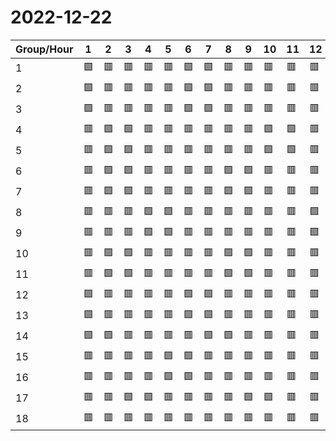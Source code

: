 # 2022-12-22

|Group/Hour|1 |2 |3 |4 |5 |6 |7 |8 |9 |10|11|12|13|14|15|16|17|18|19|20|21|22|23|24|
|----------|--|--|--|--|--|--|--|--|--|--|--|--|--|--|--|--|--|--|--|--|--|--|--|--|
|1         |🟩|🟥|🟥|🟥|🟥|🟩|🟩|🟥|🟥|🟥|🟥|🟥|🟥|🟩|🟩|🟥|🟥|🟥|🟥|🟥|🟥|🟩|🟩|🟥|
|2         |🟩|🟥|🟥|🟥|🟥|🟩|🟩|🟥|🟥|🟥|🟥|🟥|🟥|🟩|🟩|🟥|🟥|🟥|🟥|🟥|🟥|🟩|🟩|🟥|
|3         |🟩|🟥|🟥|🟥|🟥|🟩|🟩|🟥|🟥|🟥|🟥|🟥|🟥|🟩|🟩|🟥|🟥|🟥|🟥|🟥|🟥|🟩|🟩|🟥|
|4         |🟥|🟩|🟩|🟥|🟥|🟥|🟥|🟥|🟥|🟩|🟩|🟥|🟥|🟥|🟥|🟥|🟥|🟩|🟩|🟥|🟥|🟥|🟥|🟥|
|5         |🟥|🟩|🟩|🟥|🟥|🟥|🟥|🟥|🟥|🟩|🟩|🟥|🟥|🟥|🟥|🟥|🟥|🟩|🟩|🟥|🟥|🟥|🟥|🟥|
|6         |🟥|🟩|🟩|🟥|🟥|🟥|🟥|🟩|🟩|🟥|🟥|🟥|🟥|🟥|🟥|🟩|🟩|🟥|🟥|🟥|🟥|🟥|🟥|🟩|
|7         |🟥|🟩|🟩|🟥|🟥|🟥|🟥|🟩|🟩|🟥|🟥|🟥|🟥|🟥|🟥|🟩|🟩|🟥|🟥|🟥|🟥|🟥|🟥|🟩|
|8         |🟥|🟥|🟥|🟩|🟩|🟥|🟥|🟥|🟥|🟥|🟥|🟩|🟩|🟥|🟥|🟥|🟥|🟥|🟥|🟩|🟩|🟥|🟥|🟥|
|9         |🟥|🟥|🟥|🟩|🟩|🟥|🟥|🟥|🟥|🟥|🟥|🟩|🟩|🟥|🟥|🟥|🟥|🟥|🟥|🟩|🟩|🟥|🟥|🟥|
|10        |🟥|🟩|🟩|🟥|🟥|🟥|🟥|🟩|🟩|🟥|🟥|🟥|🟥|🟥|🟥|🟩|🟩|🟥|🟥|🟥|🟥|🟥|🟥|🟩|
|11        |🟥|🟩|🟩|🟥|🟥|🟥|🟥|🟩|🟩|🟥|🟥|🟥|🟥|🟥|🟥|🟩|🟩|🟥|🟥|🟥|🟥|🟥|🟥|🟩|
|12        |🟩|🟥|🟥|🟥|🟥|🟩|🟩|🟥|🟥|🟥|🟥|🟥|🟥|🟩|🟩|🟥|🟥|🟥|🟥|🟥|🟥|🟩|🟩|🟥|
|13        |🟩|🟥|🟥|🟥|🟥|🟩|🟩|🟥|🟥|🟥|🟥|🟥|🟥|🟩|🟩|🟥|🟥|🟥|🟥|🟥|🟥|🟩|🟩|🟥|
|14        |🟩|🟩|🟥|🟥|🟥|🟥|🟩|🟩|🟥|🟥|🟥|🟥|🟥|🟥|🟩|🟩|🟥|🟥|🟥|🟥|🟥|🟥|🟩|🟩|
|15        |🟥|🟥|🟥|🟥|🟩|🟩|🟥|🟥|🟥|🟥|🟥|🟥|🟩|🟩|🟥|🟥|🟥|🟥|🟥|🟥|🟩|🟩|🟥|🟥|
|16        |🟥|🟥|🟥|🟥|🟩|🟩|🟥|🟥|🟥|🟥|🟥|🟥|🟩|🟩|🟥|🟥|🟥|🟥|🟥|🟥|🟩|🟩|🟥|🟥|
|17        |🟥|🟥|🟩|🟩|🟥|🟥|🟥|🟥|🟩|🟩|🟥|🟥|🟥|🟥|🟥|🟥|🟩|🟩|🟥|🟥|🟥|🟥|🟥|🟥|
|18        |🟥|🟥|🟥|🟥|🟥|🟥|🟥|🟥|🟥|🟥|🟥|🟥|🟥|🟥|🟥|🟥|🟥|🟥|🟥|🟥|🟥|🟥|🟥|🟥|
